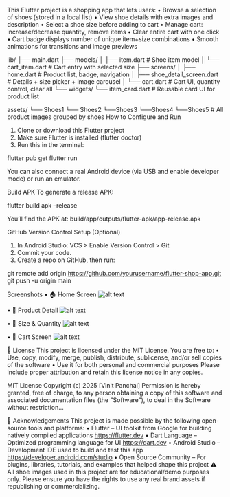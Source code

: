This Flutter project is a shopping app that lets users:
•	Browse a selection of shoes (stored in a local list)
•	View shoe details with extra images and description
•	Select a shoe size before adding to cart
•	Manage cart: increase/decrease quantity, remove items
•	Clear entire cart with one click
•	Cart badge displays number of unique item+size combinations
•	Smooth animations for transitions and image previews

lib/
├── main.dart
├── models/
│   ├── item.dart             # Shoe item model
│   └── cart_item.dart        # Cart entry with selected size
├── screens/
│   ├── home.dart      # Product list, badge, navigation
│   ├── shoe_detail_screen.dart # Details + size picker + image carousel
│   └── cart.dart      # Cart UI, quantity control, clear all
└── widgets/
    └── item_card.dart        # Reusable card UI for product list

assets/
└── Shoes1
└── Shoes2
└──Shoes3
└──Shoes4
└──Shoes5       # All product images grouped by shoes
How to Configure and Run
1.	Clone or download this Flutter project
2.	Make sure Flutter is installed (flutter doctor)
3.	Run this in the terminal:

flutter pub get
flutter run

You can also connect a real Android device (via USB and enable developer mode) or run an emulator.

Build APK
To generate a release APK:

flutter build apk –release

You’ll find the APK at:
build/app/outputs/flutter-apk/app-release.apk

GitHub Version Control Setup (Optional)
1.	In Android Studio:
VCS > Enable Version Control > Git
2.	Commit your code.
3.	Create a repo on GitHub, then run:

git remote add origin https://github.com/yourusername/flutter-shop-app.git
git push -u origin main

Screenshots
•	🏠 Home Screen
 ![alt text](image.png)

•	👟 Product Detail
 ![alt text](image-1.png)

•	🔢 Size & Quantity 
 ![alt text](image-2.png)

•	🛒 Cart Screen 
 ![alt text](image-3.png)
 
📄 License
This project is licensed under the MIT License. You are free to:
•	Use, copy, modify, merge, publish, distribute, sublicense, and/or sell copies of the software
•	Use it for both personal and commercial purposes
Please include proper attribution and retain this license notice in any copies.

MIT License
Copyright (c) 2025 [Vinit Panchal]
Permission is hereby granted, free of charge, to any person obtaining a copy
of this software and associated documentation files (the "Software"), to deal
in the Software without restriction...

🙏 Acknowledgements
This project is made possible by the following open-source tools and platforms:
•	Flutter – UI toolkit from Google for building natively compiled applications
https://flutter.dev
•	Dart Language – Optimized programming language for UI
https://dart.dev
•	Android Studio – Development IDE used to build and test this app
https://developer.android.com/studio
•	Open Source Community – For plugins, libraries, tutorials, and examples that helped shape this project
⚠️ All shoe images used in this project are for educational/demo purposes only. Please ensure you have the rights to use any real brand assets if republishing or commercializing.
